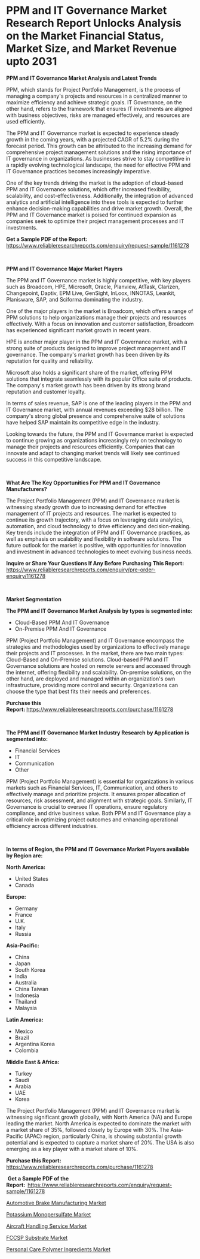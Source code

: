 <p><h1>PPM and IT Governance Market Research Report Unlocks Analysis on the Market Financial Status, Market Size, and Market Revenue upto 2031</h1></p><p><strong>PPM and IT Governance Market Analysis and Latest Trends</strong></p>
<p><p>PPM, which stands for Project Portfolio Management, is the process of managing a company's projects and resources in a centralized manner to maximize efficiency and achieve strategic goals. IT Governance, on the other hand, refers to the framework that ensures IT investments are aligned with business objectives, risks are managed effectively, and resources are used efficiently.</p><p>The PPM and IT Governance market is expected to experience steady growth in the coming years, with a projected CAGR of 5.2% during the forecast period. This growth can be attributed to the increasing demand for comprehensive project management solutions and the rising importance of IT governance in organizations. As businesses strive to stay competitive in a rapidly evolving technological landscape, the need for effective PPM and IT Governance practices becomes increasingly imperative.</p><p>One of the key trends driving the market is the adoption of cloud-based PPM and IT Governance solutions, which offer increased flexibility, scalability, and cost-effectiveness. Additionally, the integration of advanced analytics and artificial intelligence into these tools is expected to further enhance decision-making capabilities and drive market growth. Overall, the PPM and IT Governance market is poised for continued expansion as companies seek to optimize their project management processes and IT investments.</p></p>
<p><strong>Get a Sample PDF of the Report:&nbsp;</strong> <a href="https://www.reliableresearchreports.com/enquiry/request-sample/1161278">https://www.reliableresearchreports.com/enquiry/request-sample/1161278</a></p>
<p>&nbsp;</p>
<p><strong>PPM and IT Governance Major Market Players</strong></p>
<p><p>The PPM and IT Governance market is highly competitive, with key players such as Broadcom, HPE, Microsoft, Oracle, Planview, AtTask, Clarizen, Changepoint, Daptiv, EPM Live, GenSight, InLoox, INNOTAS, Leankit, Planisware, SAP, and Sciforma dominating the industry. </p><p>One of the major players in the market is Broadcom, which offers a range of PPM solutions to help organizations manage their projects and resources effectively. With a focus on innovation and customer satisfaction, Broadcom has experienced significant market growth in recent years. </p><p>HPE is another major player in the PPM and IT Governance market, with a strong suite of products designed to improve project management and IT governance. The company's market growth has been driven by its reputation for quality and reliability.</p><p>Microsoft also holds a significant share of the market, offering PPM solutions that integrate seamlessly with its popular Office suite of products. The company's market growth has been driven by its strong brand reputation and customer loyalty.</p><p>In terms of sales revenue, SAP is one of the leading players in the PPM and IT Governance market, with annual revenues exceeding $28 billion. The company's strong global presence and comprehensive suite of solutions have helped SAP maintain its competitive edge in the industry.</p><p>Looking towards the future, the PPM and IT Governance market is expected to continue growing as organizations increasingly rely on technology to manage their projects and resources efficiently. Companies that can innovate and adapt to changing market trends will likely see continued success in this competitive landscape.</p></p>
<p>&nbsp;</p>
<p><strong>What Are The Key Opportunities For PPM and IT Governance Manufacturers?</strong></p>
<p><p>The Project Portfolio Management (PPM) and IT Governance market is witnessing steady growth due to increasing demand for effective management of IT projects and resources. The market is expected to continue its growth trajectory, with a focus on leveraging data analytics, automation, and cloud technology to drive efficiency and decision-making. Key trends include the integration of PPM and IT Governance practices, as well as emphasis on scalability and flexibility in software solutions. The future outlook for the market is positive, with opportunities for innovation and investment in advanced technologies to meet evolving business needs.</p></p>
<p><strong>Inquire or Share Your Questions If Any Before Purchasing This Report:</strong> <a href="https://www.reliableresearchreports.com/enquiry/pre-order-enquiry/1161278">https://www.reliableresearchreports.com/enquiry/pre-order-enquiry/1161278</a></p>
<p>&nbsp;</p>
<p><strong>Market Segmentation</strong></p>
<p><strong>The PPM and IT Governance Market Analysis by types is segmented into:</strong></p>
<p><ul><li>Cloud-Based PPM And IT Governance</li><li>On-Premise PPM And IT Governance</li></ul></p>
<p><p>PPM (Project Portfolio Management) and IT Governance encompass the strategies and methodologies used by organizations to effectively manage their projects and IT processes. In the market, there are two main types: Cloud-Based and On-Premise solutions. Cloud-based PPM and IT Governance solutions are hosted on remote servers and accessed through the internet, offering flexibility and scalability. On-premise solutions, on the other hand, are deployed and managed within an organization's own infrastructure, providing more control and security. Organizations can choose the type that best fits their needs and preferences.</p></p>
<p><strong>Purchase this Report:&nbsp;</strong><a href="https://www.reliableresearchreports.com/purchase/1161278">https://www.reliableresearchreports.com/purchase/1161278</a></p>
<p>&nbsp;</p>
<p><strong>The PPM and IT Governance Market Industry Research by Application is segmented into:</strong></p>
<p><ul><li>Financial Services</li><li>IT</li><li>Communication</li><li>Other</li></ul></p>
<p><p>PPM (Project Portfolio Management) is essential for organizations in various markets such as Financial Services, IT, Communication, and others to effectively manage and prioritize projects. It ensures proper allocation of resources, risk assessment, and alignment with strategic goals. Similarly, IT Governance is crucial to oversee IT operations, ensure regulatory compliance, and drive business value. Both PPM and IT Governance play a critical role in optimizing project outcomes and enhancing operational efficiency across different industries.</p></p>
<p>&nbsp;</p>
<p><strong>In terms of Region, the PPM and IT Governance Market Players available by Region are:</strong></p>
<p>
    <p> <strong> North America: </strong>
        <ul>
            <li>United States</li>
            <li>Canada</li>
        </ul>
        </p> 
    <p> <strong> Europe: </strong>
        <ul>
            <li>Germany</li>
            <li>France</li>
            <li>U.K.</li>
            <li>Italy</li>
            <li>Russia</li>
        </ul>
        </p> 
    <p> <strong> Asia-Pacific: </strong>
        <ul>
            <li>China</li>
            <li>Japan</li>
            <li>South Korea</li>
            <li>India</li>
            <li>Australia</li>
            <li>China Taiwan</li>
            <li>Indonesia</li>
            <li>Thailand</li>
            <li>Malaysia</li>
        </ul>
        </p> 
    <p> <strong> Latin America: </strong>
        <ul>
            <li>Mexico</li>
            <li>Brazil</li>
            <li>Argentina Korea</li>
            <li>Colombia</li>
        </ul>
        </p> 
    <p> <strong> Middle East & Africa: </strong>
        <ul>
            <li>Turkey</li>
            <li>Saudi</li>
            <li>Arabia</li>
            <li>UAE</li>
            <li>Korea</li>
        </ul>
    </p>
    </p>
<p><p>The Project Portfolio Management (PPM) and IT Governance market is witnessing significant growth globally, with North America (NA) and Europe leading the market. North America is expected to dominate the market with a market share of 35%, followed closely by Europe with 30%. The Asia-Pacific (APAC) region, particularly China, is showing substantial growth potential and is expected to capture a market share of 20%. The USA is also emerging as a key player with a market share of 10%.</p></p>
<p><strong>Purchase this Report: </strong><a href="https://www.reliableresearchreports.com/purchase/1161278">https://www.reliableresearchreports.com/purchase/1161278</a></p>
<p>&nbsp;<strong>Get a Sample PDF of the Report:&nbsp;&nbsp;</strong><a href="https://www.reliableresearchreports.com/enquiry/request-sample/1161278">https://www.reliableresearchreports.com/enquiry/request-sample/1161278</a></p>
<p><strong></strong></p>
<p><p><a href="https://github.com/juniordelafrance/Market-Research-Report-List-1/blob/main/automotive-brake-manufacturing-market.md">Automotive Brake Manufacturing Market</a></p><p><a href="https://issuu.com/reportprime-2/docs/potassium-monopersulfate-market-size-2030.pptx">Potassium Monopersulfate Market</a></p><p><a href="https://github.com/rahu1506/Market-Research-Report-List-2/blob/main/aircraft-handling-service-market.md">Aircraft Handling Service Market</a></p><p><a href="https://issuu.com/reportprime-2/docs/fccsp-substrate-market-size-2030.pptx">FCCSP Substrate Market</a></p><p><a href="https://github.com/jaidynmorantestelletmjzya/Market-Research-Report-List-1/blob/main/personal-care-polymer-ingredients-market.md">Personal Care Polymer Ingredients Market</a></p></p>